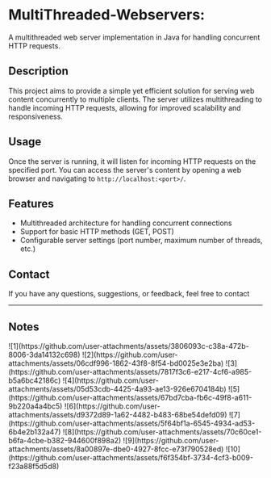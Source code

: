 # MultiThreaded-Webservers:
A multithreaded web server implementation in Java for handling concurrent HTTP requests.

## Description

This project aims to provide a simple yet efficient solution for serving web content concurrently to multiple clients. The server utilizes multithreading to handle incoming HTTP requests, allowing for improved scalability and responsiveness.

## Usage

Once the server is running, it will listen for incoming HTTP requests on the specified port. You can access the server's content by opening a web browser and navigating to `http://localhost:<port>/`.

## Features

- Multithreaded architecture for handling concurrent connections
- Support for basic HTTP methods (GET, POST)
- Configurable server settings (port number, maximum number of threads, etc.)

## Contact

If you have any questions, suggestions, or feedback, feel free to contact 
<hr>
<h2>Notes</h2>
![1](https://github.com/user-attachments/assets/3806093c-c38a-472b-8006-3da14132c698)
![2](https://github.com/user-attachments/assets/06cdf996-1862-43f8-8f54-bd0025e3e2ba)
![3](https://github.com/user-attachments/assets/7817f3c6-e217-4cf6-a985-b5a6bc42186c)
![4](https://github.com/user-attachments/assets/05d53cdb-4425-4a93-ae13-926e6704184b)
![5](https://github.com/user-attachments/assets/67bd7cba-fb6c-49f8-a611-9b220a4a4bc5)
![6](https://github.com/user-attachments/assets/d9372d89-1a62-4482-b483-68be54defd09)
![7](https://github.com/user-attachments/assets/5f64bf1a-6545-4934-ad53-6b4e2b132a47)
![8](https://github.com/user-attachments/assets/70c60ce1-b6fa-4cbe-b382-944600f898a2)
![9](https://github.com/user-attachments/assets/8a00897e-dbe0-4927-8fcc-e73f790528ed)
![10](https://github.com/user-attachments/assets/f6f354bf-3734-4cf3-b009-f23a88f5d5d8)
